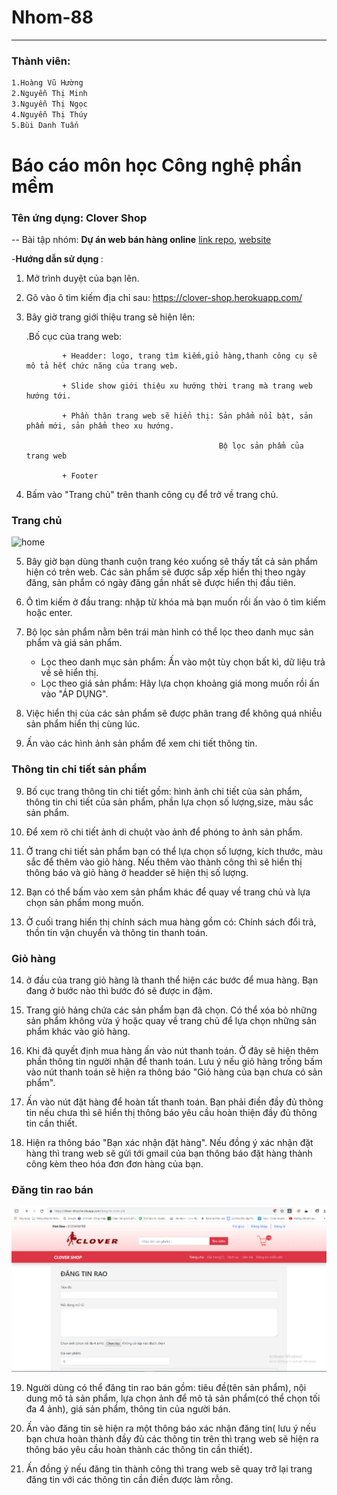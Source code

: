 # Nhom-88

---

### Thành   viên:

```sh
1.Hoàng Vũ Hường
2.Nguyễn Thị Minh
3.Nguyễn Thị Ngọc
4.Nguyễn Thị Thúy
5.Bùi Danh Tuấn
```

# Báo cáo môn học Công nghệ phần mềm


### Tên ứng dụng:  Clover Shop
-- Bài tập nhóm: **Dự án web bán hàng online**
[link repo](https://github.com/17020932/2hand-market/tree/master/2hand-market), 
[website](https://clover-shop.herokuapp.com/)

-<b>Hướng dẫn sử dụng </b>:

1.	Mở trình duyệt của bạn lên.

2.	Gõ vào ô tìm kiếm địa chỉ sau: https://clover-shop.herokuapp.com/

3.	Bây giờ trang giới thiệu trang sẽ hiện lên: 

    .Bố cục của trang web:

                + Headder: logo, trang tìm kiếm,giỏ hàng,thanh công cụ sẽ mô tả hết chức năng của trang web.

                + Slide show giới thiệu xu hướng thời trang mà trang web hướng tới.

                + Phần thân trang web sẽ hiển thị: Sản phẩm nổi bật, sản phẩm mới, sản phẩm theo xu hướng.

                                                   Bộ lọc sản phẩm của trang web
                            
                + Footer

4. Bấm vào "Trang chủ" trên thanh công cụ để trở về trang chủ.

### Trang chủ

![home](https://github.com/17020932/INT2208-8-2019/blob/master/nhom-88/imagines/trang%20ch%E1%BB%A7.png)

                                    

5.	Bây giờ bạn dùng thanh cuộn trang kéo xuống sẽ thấy tất cả sản phẩm hiện có trên web. Các sản phẩm sẽ được sắp xếp hiển thị theo ngày đăng, sản phẩm có ngày đăng gần nhất sẽ được hiển thị đầu tiên.

6.	Ô tìm kiếm ở đầu trang: nhập từ khóa mà bạn muốn rồi ấn vào ô tìm kiếm hoặc enter.

6.	Bộ lọc sản phẩm nằm bên trái màn hình có thể lọc theo danh mục sản phẩm và giá sản phẩm.

    + Lọc theo danh mục sản phẩm: Ấn vào một tùy chọn bất kì, dữ liệu trả về sẽ hiển thị.
    + Lọc theo giá sản phẩm: Hãy lựa chọn khoảng giá mong muốn rồi ấn vào "ÁP DỤNG".

7. Việc hiển thị của các sản phẩm sẽ được phân trang để không quá nhiều sản phẩm hiển thị cùng lúc.

8.	Ấn vào các hình ảnh sản phẩm để xem chi tiết thông tin.

### Thông tin chi tiết sản phẩm



9. Bố cục trang thông tin chi tiết gồm: hình ảnh chi tiết của sản phẩm, thông tin chi tiết của sản phẩm, phần lựa chọn số lượng,size, màu sắc sản phẩm.

10.	Để xem rõ chi tiết ảnh di chuột vào ảnh để phóng to ảnh sản phẩm.

11.	Ở trang chi tiết sản phẩm bạn có thể lựa chọn số lượng, kích thước, màu sắc để thêm vào giỏ hàng. Nếu thêm vào thành công thì sẽ hiển thị thông báo và giỏ hàng ở headder sẽ hiện thị số lượng.

12.  Bạn có thể bấm vào xem sản phẩm khác để quay về trang chủ và lựa chọn sản phẩm mong muốn.

13.	Ở cuối trang hiển thị chính sách mua hàng gồm có: Chính sách đổi trả, thồn tin vận chuyển và thông tin thanh toán.

### Giỏ hàng

14. ở đầu của trang giỏ hàng là thanh thể hiện các bước để mua hàng. Bạn đang ở bước nào thì bước đó sẽ được in đậm.

15.	Trang giỏ hảng chứa các sản phẩm bạn đã chọn. Có thể xóa bỏ những sản phẩm không vừa ý hoặc quay về trang chủ để lựa chọn những sản phẩm khác vào giỏ hàng.

16.	Khi đã quyết định mua hàng ấn vào nút thanh toán. Ở đây sẽ hiện thêm phần thông tin người nhận để thanh toán. Lưu ý nếu giỏ hàng trống bấm vào nút thanh toán sẽ hiện ra thông báo "Giỏ hàng của bạn chưa có sản phẩm".

17.	Ấn vào nút đặt hàng để hoàn tất thanh toán. Bạn phải điền đầy đủ thông tin nếu chưa thì sẽ hiển thị thông báo yêu cầu hoàn thiện đầy đủ thông tin cần thiết.

18.	Hiện ra thông báo "Bạn xác nhận đặt hàng". Nếu đồng ý xác nhận đặt hàng thì trang web sẽ gửi tới gmail của bạn thông báo đặt hàng thành công kèm theo hóa đơn đơn hàng của bạn.

### Đăng tin rao bán

![post-news](https://github.com/17020932/INT2208-8-2019/blob/master/nhom-88/imagines/dang-tin.PNG)

19.	Người dùng có thể đăng tin rao bán gồm: tiêu đề(tên sản phẩm), nội dung mô tả sản phẩm, lựa chọn ảnh để mô tả sản phẩm(có thể chọn tối đa 4 ảnh), giá sản phẩm, thông tin của người bán.

20. Ấn vào đăng tin sẽ hiện ra một thông báo xác nhận đăng tin( lưu ý nếu bạn chưa hoàn thành đầy đủ các thông tin trên thì trang web sẽ hiện ra thông báo yêu cầu hoàn thành các thông tin cần thiết).

21. Ấn đồng ý nếu đăng tin thành công thì trang web sẽ quay trở lại trang đăng tin với các thông tin cần điền được làm rỗng.
